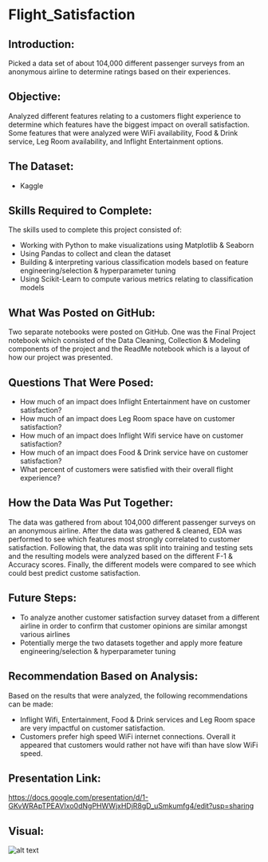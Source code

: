 # Flight_Satisfaction

## Introduction:

Picked a data set of about 104,000 different passenger surveys from an anonymous airline to determine ratings based on their experiences.

## Objective:

Analyzed different features relating to a customers flight experience to determine which features have the biggest impact on overall satisfaction. Some features that were analyzed were WiFi availability, Food & Drink service, Leg Room availability, and Inflight Entertainment options.

## The Dataset:

* Kaggle

## Skills Required to Complete:

The skills used to complete this project consisted of:

* Working with Python to make visualizations using Matplotlib & Seaborn
* Using Pandas to collect and clean the dataset
* Building & interpreting various classification models based on feature engineering/selection & hyperparameter tuning
* Using Scikit-Learn to compute various metrics relating to classification models

## What Was Posted on GitHub:

Two separate notebooks were posted on GitHub. One was the Final Project notebook which consisted of the Data Cleaning, Collection & Modeling components of the project and the ReadMe notebook which is a layout of how our project was presented.

## Questions That Were Posed:

* How much of an impact does Inflight Entertainment have on customer satisfaction?
* How much of an impact does Leg Room space have on customer satisfaction?
* How much of an impact does Inflight Wifi service have on customer satisfaction?
* How much of an impact does Food & Drink service have on customer satisfaction?
* What percent of customers were satisfied with their overall flight experience?

## How the Data Was Put Together:

The data was gathered from about 104,000 different passenger surveys on an anonymous airline. After the data was gathered & cleaned, EDA was performed to see which features most strongly correlated to customer satisfaction. Following that, the data was split into training and testing sets and the resulting models were analyzed based on the different F-1 & Accuracy scores. Finally, the different models were compared to see which could best predict custome satisfaction.

## Future Steps:

* To analyze another customer satisfaction survey dataset from a different airline in order to confirm that customer opinions are similar amongst various airlines
* Potentially merge the two datasets together and apply more feature engineering/selection & hyperparameter tuning

## Recommendation Based on Analysis:

Based on the results that were analyzed, the following recommendations can be made:

* Inflight Wifi, Entertainment, Food & Drink services and Leg Room space are very impactful on customer satisfaction.
* Customers prefer high speed WiFi internet connections. Overall it appeared that customers would rather not have wifi than have  slow WiFi speed.

## Presentation Link:

https://docs.google.com/presentation/d/1-GKvWRApTPEAVIxo0dNgPHWWjxHDjR8gD_uSmkumfg4/edit?usp=sharing


## Visual:

![alt text](https://github.com/J-Joseph524/JJ_KH_Flight_Satisfaction/blob/master/Pie_Chart.png)








